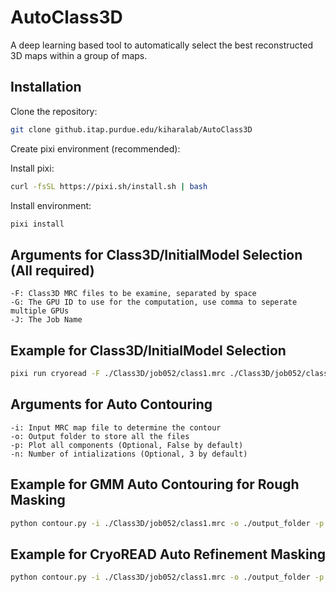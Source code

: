 # AutoClass3D

A deep learning based tool to automatically select the best reconstructed 3D maps within a group of maps.

## Installation

Clone the repository:

```bash
git clone github.itap.purdue.edu/kiharalab/AutoClass3D
```

Create pixi environment (recommended):

Install pixi:
```bash
curl -fsSL https://pixi.sh/install.sh | bash
```

Install environment:
```bash
pixi install
```

## Arguments for Class3D/InitialModel Selection (All required)

```
-F: Class3D MRC files to be examine, separated by space
-G: The GPU ID to use for the computation, use comma to seperate multiple GPUs
-J: The Job Name
```

## Example for Class3D/InitialModel Selection

```bash
pixi run cryoread -F ./Class3D/job052/class1.mrc ./Class3D/job052/class2.mrc ./Class3D/job052/class3.mrc -G 0,1,2 -J job052_select
```

## Arguments for Auto Contouring

```
-i: Input MRC map file to determine the contour
-o: Output folder to store all the files
-p: Plot all components (Optional, False by default)
-n: Number of intializations (Optional, 3 by default)
```

## Example for GMM Auto Contouring for Rough Masking

```bash
python contour.py -i ./Class3D/job052/class1.mrc -o ./output_folder -p
```


## Example for CryoREAD Auto Refinement Masking

```bash
python contour.py -i ./Class3D/job052/class1.mrc -o ./output_folder -p
```
